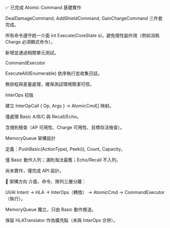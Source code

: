 ✅ 已完成
Atomic Command 基礎實作

DealDamageCommand, AddShieldCommand, GainChargeCommand 三件套完成。

所有命令遵守統一介面 int Execute(CoreState s)，避免隱性副作用（例如消耗 Charge 必須顯式命令）。

新增並通過相關單元測試。

CommandExecutor

ExecuteAll(IEnumerable<AtomicCmd>) 依序執行並收集日誌。

無排程與差量處理，確保測試環境簡潔可控。

InterOps 初版

建立 InterOpCall { Op, Args } → AtomicCmd[] 映射。

僅處理 Basic A/B/C 與 Recall/Echo。

含規則檢查（AP 可用性、Charge 可用性、目標存活檢查）。

MemoryQueue 架構設計

定義：PushBasic(ActionType), Peek(i), Count, Capacity。

僅 Basic 動作入列；滿則淘汰最舊；Echo/Recall 不入列。

尚未實作，僅完成 API 設計。

📌 架構方向
介面、命令、隊列三層分離：

UI/AI Intent → HLA → InterOps（轉換） → AtomicCmd → CommandExecutor（執行）。

MemoryQueue 獨立，只由 Basic 動作推送。

保留 HLATranslator 作為擴充點（未與 InterOps 合併）。